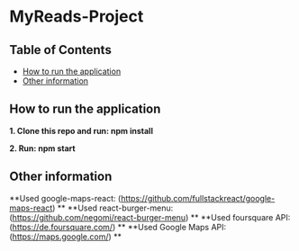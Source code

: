 ﻿# MyReads-Project

## Table of Contents

* [How to run the application](#how-to-run-the-app)
* [Other information](#other-information)

## How to run the application

**1. Clone this repo and run: npm install**

**2. Run: npm start**

## Other information

**Used google-maps-react: (https://github.com/fullstackreact/google-maps-react) **
**Used react-burger-menu: (https://github.com/negomi/react-burger-menu) **
**Used foursquare API: (https://de.foursquare.com/) **
**Used Google Maps API: (https://maps.google.com/) **
